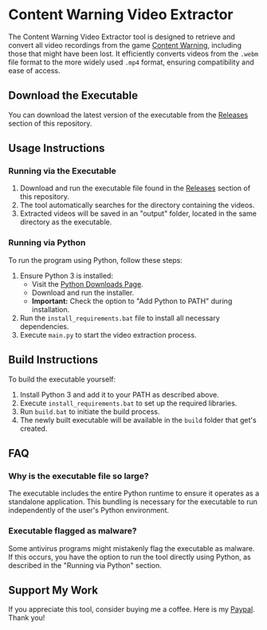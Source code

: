 # Content Warning Video Extractor

The Content Warning Video Extractor tool is designed to retrieve and convert all video recordings from the game [Content Warning](https://store.steampowered.com/app/2881650/Content_Warning/), including those that might have been lost. It efficiently converts videos from the `.webm` file format to the more widely used `.mp4` format, ensuring compatibility and ease of access.

## Download the Executable

You can download the latest version of the executable from the [Releases](https://github.com/Le-o-n/content-warning-video-extractor/releases/) section of this repository.

## Usage Instructions

### Running via the Executable

1. Download and run the executable file found in the [Releases](https://github.com/Le-o-n/content-warning-video-extractor/releases/) section of this repository.
2. The tool automatically searches for the directory containing the videos.
3. Extracted videos will be saved in an "output" folder, located in the same directory as the executable.

### Running via Python

To run the program using Python, follow these steps:

1. Ensure Python 3 is installed:
   - Visit the [Python Downloads Page](https://www.python.org/downloads/).
   - Download and run the installer.
   - **Important:** Check the option to "Add Python to PATH" during installation.
2. Run the `install_requirements.bat` file to install all necessary dependencies.
3. Execute `main.py` to start the video extraction process.

## Build Instructions

To build the executable yourself:

1. Install Python 3 and add it to your PATH as described above.
2. Execute `install_requirements.bat` to set up the required libraries.
3. Run `build.bat` to initiate the build process.
4. The newly built executable will be available in the `build` folder that get's created.

## FAQ

### Why is the executable file so large?

The executable includes the entire Python runtime to ensure it operates as a standalone application. This bundling is necessary for the executable to run independently of the user's Python environment.

### Executable flagged as malware?

Some antivirus programs might mistakenly flag the executable as malware. If this occurs, you have the option to run the tool directly using Python, as described in the "Running via Python" section.

## Support My Work
If you appreciate this tool, consider buying me a coffee. Here is my [Paypal](https://paypal.me/LeonB923). Thank you!

